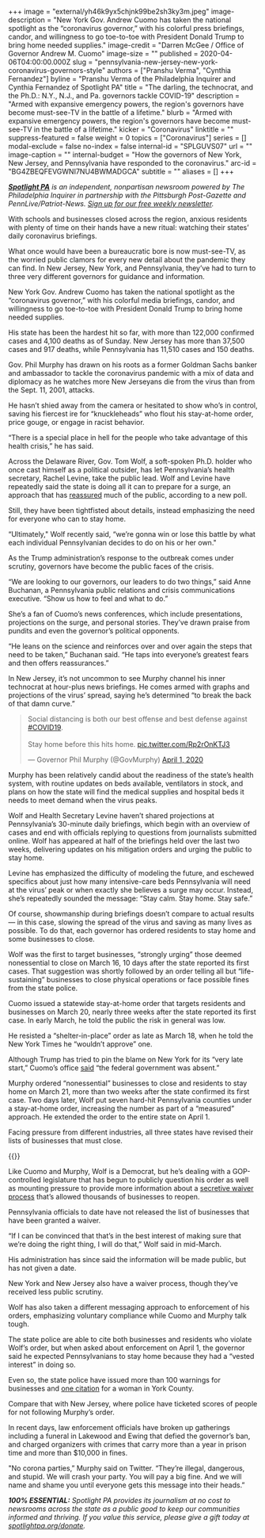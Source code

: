 +++
image = "external/yh46k9yx5chjnk99be2sh3ky3m.jpeg"
image-description = "New York Gov. Andrew Cuomo has taken the national spotlight as the “coronavirus governor,” with his colorful press briefings, candor, and willingness to go toe-to-toe with President Donald Trump to bring home needed supplies."
image-credit = "Darren McGee / Office of Governor Andrew M. Cuomo"
image-size = ""
published = 2020-04-06T04:00:00.000Z
slug = "pennsylvania-new-jersey-new-york-coronavirus-governors-style"
authors = ["Pranshu Verma", "Cynthia Fernandez"]
byline = "Pranshu Verma of the Philadelphia Inquirer and Cynthia Fernandez of Spotlight PA"
title = "The darling, the technocrat, and the Ph.D.: N.Y., N.J., and Pa. governors tackle COVID-19"
description = "Armed with expansive emergency powers, the region's governors have become must-see-TV in the battle of a lifetime."
blurb = "Armed with expansive emergency powers, the region's governors have become must-see-TV in the battle of a lifetime."
kicker = "Coronavirus"
linktitle = ""
suppress-featured = false
weight = 0
topics = ["Coronavirus"]
series = []
modal-exclude = false
no-index = false
internal-id = "SPLGUVS07"
url = ""
image-caption = ""
internal-budget = "How the governors of New York, New Jersey, and Pennsylvania have responded to the coronavirus."
arc-id = "BG4ZBEQFEVGWNI7NU4BWMADGCA"
subtitle = ""
aliases = []
+++

<a href="https://www.spotlightpa.org/"><i><b>Spotlight PA</b></i></a><i> is an independent, nonpartisan newsroom powered by The Philadelphia Inquirer in partnership with the Pittsburgh Post-Gazette and PennLive/Patriot-News. </i><a href="https://www.spotlightpa.org/newsletters"><i>Sign up for our free weekly newsletter</i></a><i>.</i>

With schools and businesses closed across the region, anxious residents with plenty of time on their hands have a new ritual: watching their states’ daily coronavirus briefings.

What once would have been a bureaucratic bore is now must-see-TV, as the worried public clamors for every new detail about the pandemic they can find. In New Jersey, New York, and Pennsylvania, they’ve had to turn to three very different governors for guidance and information.

New York Gov. Andrew Cuomo has taken the national spotlight as the “coronavirus governor,” with his colorful media briefings, candor, and willingness to go toe-to-toe with President Donald Trump to bring home needed supplies.

His state has been the hardest hit so far, with more than 122,000 confirmed cases and 4,100 deaths as of Sunday. New Jersey has more than 37,500 cases and 917 deaths, while Pennsylvania has 11,510 cases and 150 deaths.

Gov. Phil Murphy has drawn on his roots as a former Goldman Sachs banker and ambassador to tackle the coronavirus pandemic with a mix of data and diplomacy as he watches more New Jerseyans die from the virus than from the Sept. 11, 2001, attacks.

He hasn’t shied away from the camera or hesitated to show who’s in control, saving his fiercest ire for “knuckleheads” who flout his stay-at-home order, price gouge, or engage in racist behavior.

“There is a special place in hell for the people who take advantage of this health crisis,” he has said.

<script src="https://www.spotlightpa.org/embed.js" async></script><div data-spl-embed-version="1" data-spl-src="https://www.spotlightpa.org/embeds/donate/"></div>

Across the Delaware River, Gov. Tom Wolf, a soft-spoken Ph.D. holder who once cast himself as a political outsider, has let Pennsylvania’s health secretary, Rachel Levine, take the public lead. Wolf and Levine have repeatedly said the state is doing all it can to prepare for a surge, an approach that has <a href="https://www.publicpolicypolling.com/polls/pennsylvanians-approve-of-gov-wolfs-handling-of-coronavirus-crisis-by-3-to-1-margin/">reassured</a> much of the public, according to a new poll.

Still, they have been tightfisted about details, instead emphasizing the need for everyone who can to stay home.

“Ultimately," Wolf recently said, “we’re gonna win or lose this battle by what each individual Pennsylvanian decides to do on his or her own."

As the Trump administration’s response to the outbreak comes under scrutiny, governors have become the public faces of the crisis.

“We are looking to our governors, our leaders to do two things,” said Anne Buchanan, a Pennsylvania public relations and crisis communications executive. “Show us how to feel and what to do.”

She’s a fan of Cuomo’s news conferences, which include presentations, projections on the surge, and personal stories. They’ve drawn praise from pundits and even the governor’s political opponents.

“He leans on the science and reinforces over and over again the steps that need to be taken,” Buchanan said. “He taps into everyone’s greatest fears and then offers reassurances.”

In New Jersey, it’s not uncommon to see Murphy channel his inner technocrat at hour-plus news briefings. He comes armed with graphs and projections of the virus’ spread, saying he’s determined “to break the back of that damn curve.”

<blockquote class="twitter-tweet"><p lang="en" dir="ltr">Social distancing is both our best offense and best defense against <a href="https://twitter.com/hashtag/COVID19?src=hash&amp;ref_src=twsrc%5Etfw">#COVID19</a>.<br><br>Stay home before this hits home. <a href="https://t.co/Rp2rOnKTJ3">pic.twitter.com/Rp2rOnKTJ3</a></p>&mdash; Governor Phil Murphy (@GovMurphy) <a href="https://twitter.com/GovMurphy/status/1245397578029637633?ref_src=twsrc%5Etfw">April 1, 2020</a></blockquote> <script async src="https://platform.twitter.com/widgets.js" charset="utf-8"></script>

Murphy has been relatively candid about the readiness of the state’s health system, with routine updates on beds available, ventilators in stock, and plans on how the state will find the medical supplies and hospital beds it needs to meet demand when the virus peaks.

Wolf and Health Secretary Levine haven’t shared projections at Pennsylvania’s 30-minute daily briefings, which begin with an overview of cases and end with officials replying to questions from journalists submitted online. Wolf has appeared at half of the briefings held over the last two weeks, delivering updates on his mitigation orders and urging the public to stay home.

Levine has emphasized the difficulty of modeling the future, and eschewed specifics about just how many intensive-care beds Pennsylvania will need at the virus’ peak or when exactly she believes a surge may occur. Instead, she’s repeatedly sounded the message: “Stay calm. Stay home. Stay safe.”

Of course, showmanship during briefings doesn’t compare to actual results — in this case, slowing the spread of the virus and saving as many lives as possible. To do that, each governor has ordered residents to stay home and some businesses to close.

<script src="https://www.spotlightpa.org/embed.js" async></script><div data-spl-embed-version="1" data-spl-src="https://www.spotlightpa.org/embeds/newsletter/"></div>

Wolf was the first to target businesses, “strongly urging” those deemed nonessential to close on March 16, 10 days after the state reported its first cases. That suggestion was shortly followed by an order telling all but “life-sustaining” businesses to close physical operations or face possible fines from the state police.

Cuomo issued a statewide stay-at-home order that targets residents and businesses on March 20, nearly three weeks after the state reported its first case. In early March, he told the public the risk in general was low.

He resisted a “shelter-in-place” order as late as March 18, when he told the New York Times he “wouldn’t approve” one.

Although Trump has tried to pin the blame on New York for its “very late start,” Cuomo’s office <a href="https://www.governor.ny.gov/news/statement-communications-director-dani-lever-response-white-house-press-briefing">said</a> “the federal government was absent.”

Murphy ordered “nonessential” businesses to close and residents to stay home on March 21, more than two weeks after the state confirmed its first case. Two days later, Wolf put seven hard-hit Pennsylvania counties under a stay-at-home order, increasing the number as part of a “measured” approach. He extended the order to the entire state on April 1.

Facing pressure from different industries, all three states have revised their lists of businesses that must close.

{{<picture src="external/25m8pdk32btw95t8mvamnfem30.jpeg" description="Gov. Tom Wolf has let Pennsylvania’s health secretary, Rachel Levine, take the public lead." caption="Gov. Tom Wolf has let Pennsylvania’s health secretary, Rachel Levine, take the public lead." credit="Commonwealth Media Services">}}


Like Cuomo and Murphy, Wolf is a Democrat, but he’s dealing with a GOP-controlled legislature that has begun to publicly question his order as well as mounting pressure to provide more information about a <a href="https://www.spotlightpa.org/news/2020/04/pennsylvania-coronavirus-business-waivers-life-sustaining-application-close/" target="_blank">secretive waiver process</a> that’s allowed thousands of businesses to reopen.

Pennsylvania officials to date have not released the list of businesses that have been granted a waiver.

“If I can be convinced that that’s in the best interest of making sure that we’re doing the right thing, I will do that,” Wolf said in mid-March.

His administration has since said the information will be made public, but has not given a date.

New York and New Jersey also have a waiver process, though they’ve received less public scrutiny.

Wolf has also taken a different messaging approach to enforcement of his orders, emphasizing voluntary compliance while Cuomo and Murphy talk tough.

The state police are able to cite both businesses and residents who violate Wolf’s order, but when asked about enforcement on April 1, the governor said he expected Pennsylvanians to stay home because they had a “vested interest” in doing so.

Even so, the state police have issued more than 100 warnings for businesses and <a href="https://www.pennlive.com/news/2020/04/york-county-woman-faces-200-ticket-from-state-police-under-gov-wolfs-stay-at-home-order.html?utm_campaign=pennlive_sf&utm_medium=social&utm_source=facebook&fbclid=IwAR1FJssd555uVvc1nL-4kvSaExxPaarOmSNUAl85LBLJxKTiWQIf_gPVsjk&fbclid=IwAR3YdtfZtRyrAAb0_Q4szd32FmIUB6xpGk1XR0q7EEOnIYAs0rfyNmq6vbs&fbclid=IwAR1PBfOZINTFl-hcYpZtagcMrKnMp4l5ssjV21QAI5TMCBgc8_LHjgL1Q_Y" target=_blank>one citation</a> for a woman in York County.

Compare that with New Jersey, where police have ticketed scores of people for not following Murphy’s order.

In recent days, law enforcement officials have broken up gatherings including a funeral in Lakewood and Ewing that defied the governor’s ban, and charged organizers with crimes that carry more than a year in prison time and more than $10,000 in fines.

"No corona parties,” Murphy said on Twitter. “They’re illegal, dangerous, and stupid. We will crash your party. You will pay a big fine. And we will name and shame you until everyone gets this message into their heads.”

<i><b>100% ESSENTIAL:</b></i><i> Spotlight PA provides its journalism at no cost to newsrooms across the state as a public good to keep our communities informed and thriving. If you value this service, please give a gift today at </i><a href="https://www.spotlightpa.org/donate"><i>spotlightpa.org/donate</i></a><i>.</i>

<script src="https://www.spotlightpa.org/embed.js" async></script><div data-spl-embed-version="1" data-spl-src="https://www.spotlightpa.org/embeds/tips/?tip_text=Do%20you%20have%20a%20tip%20about%20%3Cb%3Ehow%20Pa.'s%20government%20is%20responding%20to%20the%20coronavirus%3C%2Fb%3E%3F%20Tell%20us."></div>
